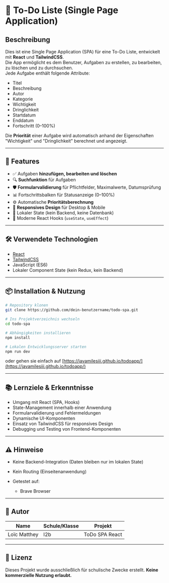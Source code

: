 # 📝 To-Do Liste (Single Page Application)

## Beschreibung
Dies ist eine Single Page Application (SPA) für eine To-Do Liste, entwickelt mit **React** und **TailwindCSS**.  
Die App ermöglicht es dem Benutzer, Aufgaben zu erstellen, zu bearbeiten, zu löschen und zu durchsuchen.  
Jede Aufgabe enthält folgende Attribute:
- Titel
- Beschreibung
- Autor
- Kategorie
- Wichtigkeit
- Dringlichkeit
- Startdatum
- Enddatum
- Fortschritt (0–100%)

Die **Priorität** einer Aufgabe wird automatisch anhand der Eigenschaften "Wichtigkeit" und "Dringlichkeit" berechnet und angezeigt.

---

## 🚀 Features
- ✅ Aufgaben **hinzufügen, bearbeiten und löschen**
- 🔍 **Suchfunktion** für Aufgaben
- 🛡️ **Formularvalidierung** für Pflichtfelder, Maximalwerte, Datumsprüfung
- 📊 Fortschrittsbalken für Statusanzeige (0–100%)
- ⚙️ Automatische **Prioritätsberechnung**
- 📱 **Responsives Design** für Desktop & Mobile
- 💾 Lokaler State (kein Backend, keine Datenbank)
- 🔄 Moderne React Hooks (`useState`, `useEffect`)

---

## 🛠️ Verwendete Technologien
- [React](https://react.dev/)
- [TailwindCSS](https://tailwindcss.com/)
- JavaScript (ES6)
- Lokaler Component State (kein Redux, kein Backend)

---

## 📦 Installation & Nutzung

```bash
# Repository klonen
git clone https://github.com/dein-benutzername/todo-spa.git

# Ins Projektverzeichnis wechseln
cd todo-spa

# Abhängigkeiten installieren
npm install

# Lokalen Entwicklungsserver starten
npm run dev
````
oder gehen sie einfach auf [https://javamilesiii.github.io/todoapp/](https://javamilesiii.github.io/todoapp/)

---

## 📚 Lernziele & Erkenntnisse

* Umgang mit React (SPA, Hooks)
* State-Management innerhalb einer Anwendung
* Formularvalidierung und Fehlermeldungen
* Dynamische UI-Komponenten
* Einsatz von TailwindCSS für responsives Design
* Debugging und Testing von Frontend-Komponenten

---

## ⚠️ Hinweise

* Keine Backend-Integration (Daten bleiben nur im lokalen State)
* Kein Routing (Einseitenanwendung)
* Getestet auf:

    * Brave Browser

---

## 👤 Autor

| Name         | Schule/Klasse | Projekt        |
|--------------|---------------| -------------- |
| Loïc Matthey | I2b           | ToDo SPA React |

---

## 🔗 Lizenz

Dieses Projekt wurde ausschließlich für schulische Zwecke erstellt.
**Keine kommerzielle Nutzung erlaubt.**

```
